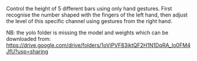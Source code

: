 Control the height of 5 different bars using only hand gestures. First recognise the number shaped with the fingers of the left hand, then adjust the level of this specific channel using gestures from the right hand.

NB: the yolo folder is missing the model and weights which can be downloaded from: https://drive.google.com/drive/folders/1oViPVF83iktQF2H1N1DqRA_Io0FM4JfU?usp=sharing
